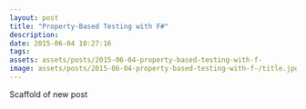 ```yaml
---
layout: post
title: "Property-Based Testing with F#"
description: 
date: 2015-06-04 10:27:16
tags: 
assets: assets/posts/2015-06-04-property-based-testing-with-f-
image: assets/posts/2015-06-04-property-based-testing-with-f-/title.jpg
---
```


Scaffold of new post

